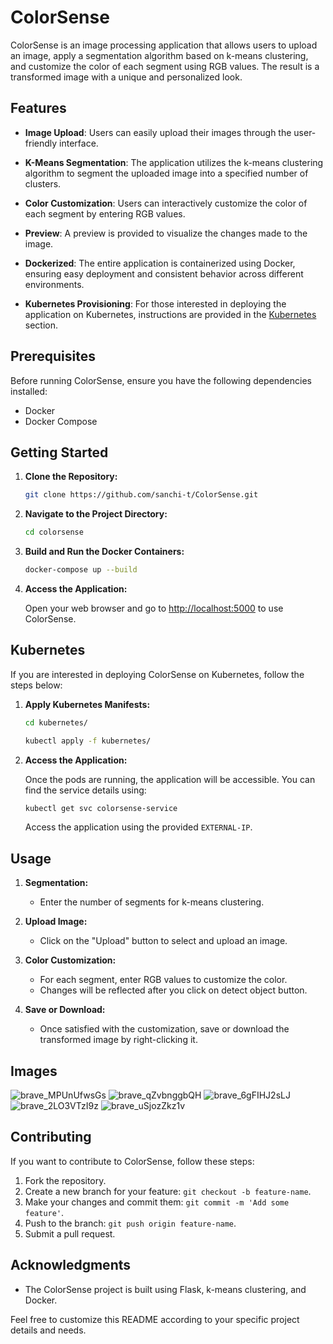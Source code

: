 # ColorSense

ColorSense is an image processing application that allows users to upload an image, apply a segmentation algorithm based on k-means clustering, and customize the color of each segment using RGB values. The result is a transformed image with a unique and personalized look.

## Features

- **Image Upload**: Users can easily upload their images through the user-friendly interface.

- **K-Means Segmentation**: The application utilizes the k-means clustering algorithm to segment the uploaded image into a specified number of clusters.

- **Color Customization**: Users can interactively customize the color of each segment by entering RGB values.

- **Preview**: A preview is provided to visualize the changes made to the image.

- **Dockerized**: The entire application is containerized using Docker, ensuring easy deployment and consistent behavior across different environments.
  
- **Kubernetes Provisioning**: For those interested in deploying the application on Kubernetes, instructions are provided in the [Kubernetes](#kubernetes) section.

## Prerequisites

Before running ColorSense, ensure you have the following dependencies installed:

- Docker
- Docker Compose

## Getting Started

1. **Clone the Repository:**

    ```bash
    git clone https://github.com/sanchi-t/ColorSense.git
    ```

2. **Navigate to the Project Directory:**

    ```bash
    cd colorsense
    ```

3. **Build and Run the Docker Containers:**

    ```bash
    docker-compose up --build
    ```

4. **Access the Application:**

    Open your web browser and go to [http://localhost:5000](http://localhost:5000) to use ColorSense.

## Kubernetes

If you are interested in deploying ColorSense on Kubernetes, follow the steps below:

1. **Apply Kubernetes Manifests:**

    ```bash
    cd kubernetes/
    ```

    ```bash
    kubectl apply -f kubernetes/
    ```

2. **Access the Application:**

    Once the pods are running, the application will be accessible. You can find the service details using:

    ```bash
    kubectl get svc colorsense-service
    ```

    Access the application using the provided `EXTERNAL-IP`.

## Usage

1. **Segmentation:**
   - Enter the number of segments for k-means clustering.
   
2. **Upload Image:**
   - Click on the "Upload" button to select and upload an image.


3. **Color Customization:**
   - For each segment, enter RGB values to customize the color.
   - Changes will be reflected after you click on detect object button.

4. **Save or Download:**
   - Once satisfied with the customization, save or download the transformed image by right-clicking it.

## Images

![brave_MPUnUfwsGs](https://github.com/sanchi-t/ColorSense/assets/98596642/05627854-6645-46e2-94eb-2fe94d68e3a2)
![brave_qZvbnggbQH](https://github.com/sanchi-t/ColorSense/assets/98596642/3ac03c4e-34dc-43d8-8a17-bff6c0988522)
![brave_6gFIHJ2sLJ](https://github.com/sanchi-t/ColorSense/assets/98596642/da9121f4-537e-4868-a08a-be9008345572)
![brave_2LO3VTzI9z](https://github.com/sanchi-t/ColorSense/assets/98596642/60e99281-4923-4f18-9c50-0881744e011b)
![brave_uSjozZkz1v](https://github.com/sanchi-t/ColorSense/assets/98596642/6c9052b4-9af3-4d0f-982f-a60f3723798c)


## Contributing

If you want to contribute to ColorSense, follow these steps:

1. Fork the repository.
2. Create a new branch for your feature: `git checkout -b feature-name`.
3. Make your changes and commit them: `git commit -m 'Add some feature'`.
4. Push to the branch: `git push origin feature-name`.
5. Submit a pull request.


## Acknowledgments

- The ColorSense project is built using Flask, k-means clustering, and Docker.

Feel free to customize this README according to your specific project details and needs.
